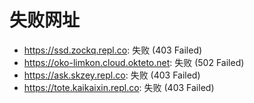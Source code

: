 # 失败网址
- https://ssd.zockq.repl.co: 失败 (403
Failed)
- https://oko-limkon.cloud.okteto.net: 失败 (502
Failed)
- https://ask.skzey.repl.co: 失败 (403
Failed)
- https://tote.kaikaixin.repl.co: 失败 (403
Failed)
